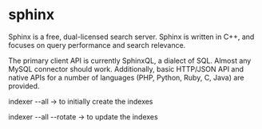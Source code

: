 # sphinx

Sphinx is a free, dual-licensed search server. Sphinx is written in C++, and focuses on query performance and search relevance.

The primary client API is currently SphinxQL, a dialect of SQL. Almost any MySQL connector should work. Additionally, basic HTTP/JSON API and native APIs for a number of languages (PHP, Python, Ruby, C, Java) are provided.


indexer --all -> to initially create the indexes

indexer --all --rotate ->  to update the indexes
